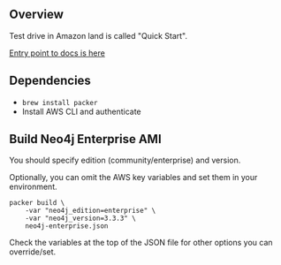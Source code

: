## Overview

Test drive in Amazon land is called "Quick Start".

[Entry point to docs is here](https://aws-quickstart.github.io/)

## Dependencies

* `brew install packer`
* Install AWS CLI and authenticate

## Build Neo4j Enterprise AMI

You should specify edition (community/enterprise) and version.

Optionally, you can omit the AWS key variables and set them in your environment.

```
packer build \
    -var "neo4j_edition=enterprise" \
    -var "neo4j_version=3.3.3" \
    neo4j-enterprise.json
```

Check the variables at the top of the JSON file for other options you can override/set.
